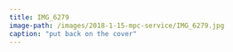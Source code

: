 ```yaml
---
title: IMG_6279
image-path: /images/2018-1-15-mpc-service/IMG_6279.jpg
caption: "put back on the cover"
---
```

